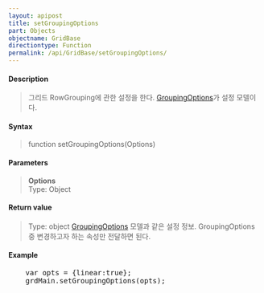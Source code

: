 ```yaml
---
layout: apipost
title: setGroupingOptions
part: Objects
objectname: GridBase
directiontype: Function
permalink: /api/GridBase/setGroupingOptions/
---
```



#### Description

> 그리드 RowGrouping에 관한 설정을 한다. [GroupingOptions](/api/Types/GroupingOptions/)가 설정 모델이다.

#### Syntax

> function setGroupingOptions(Options)

#### Parameters

> **Options**  
> Type: Object  
>   

#### Return value

> Type: object
> [GroupingOptions](/api/Types/GroupingOptions/) 모델과 같은 설정 정보. GroupingOptions 중 변경하고자 하는 속성만 전달하면 된다.

#### Example

<pre class="prettyprint">
    var opts = {linear:true};
    grdMain.setGroupingOptions(opts);
</pre>


